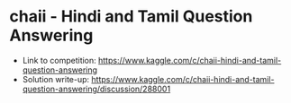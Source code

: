 # chaii - Hindi and Tamil Question Answering

* Link to competition: https://www.kaggle.com/c/chaii-hindi-and-tamil-question-answering
* Solution write-up: https://www.kaggle.com/c/chaii-hindi-and-tamil-question-answering/discussion/288001
